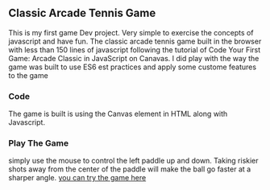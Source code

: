 ## Classic Arcade Tennis Game
This is my first game Dev project. Very simple to exercise the concepts of javascript and have fun.
The classic arcade tennis game built in the browser with less than 150 lines of javascript following the tutorial of Code Your First Game: Arcade Classic in JavaScript on Canavas. I did play with the way the game was built to use ES6 est practices and apply some custome features to the game

### Code
The game is built is using the Canvas element in HTML along with Javascript.

### Play The Game
simply use the mouse to control the left paddle up and down. Taking riskier shots away from the center of the paddle will make the ball go faster at a sharper angle.
[you can try the game here ](https://alshaikhly.github.io/classic-tennis-game/)